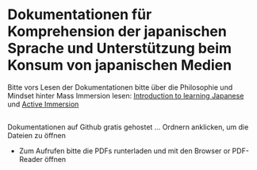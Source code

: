 # Dokumentationen für Komprehension der japanischen Sprache und Unterstützung beim Konsum von japanischen Medien
Bitte vors Lesen der Dokumentationen bitte über die Philosophie und Mindset hinter Mass Immersion lesen: [Introduction to learning Japanese](https://tatsumoto.neocities.org/blog/introduction-to-learning-japanese) und [Active Immersion](https://tatsumoto.neocities.org/blog/active-immersion) 
##
Dokumentationen auf Github gratis gehostet … Ordnern anklicken, um die Dateien zu öffnen
+ Zum Aufrufen bitte die PDFs runterladen und mit den Browser or PDF-Reader öffnen
